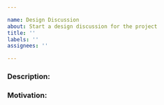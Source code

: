 ```yaml
---

name: Design Discussion
about: Start a design discussion for the project
title: ''
labels: ''
assignees: ''

---
```


### Description:

### Motivation:
